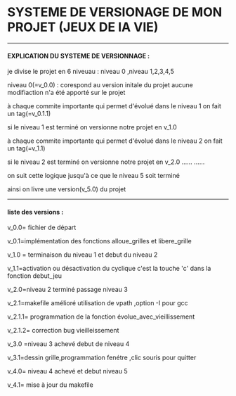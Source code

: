 # SYSTEME DE VERSIONAGE DE MON PROJET (JEUX DE lA VIE)
---------------------------------------------------------------------------------------------------------------
#### EXPLICATION DU SYSTEME DE VERSIONNAGE :
je divise le projet  en 6 niveuau : niveau 0 ,niveau 1,2,3,4,5

niveau 0(=v_0.0) : corespond au version initale du projet aucune  modifiaction n'a été apporté sur le projet 

à chaque commite importante qui permet d'évolué dans le niveau 1 on fait un tag(=v_0.1.1)

si le niveau 1 est terminé  on versionne notre projet en v_1.0 

à chaque commite importante qui permet d'évolué dans le niveau 2 on fait un tag(=v_1.1)

si le niveau 2 est terminé  on versionne notre projet en v_2.0 
......
......

on suit cette logique jusqu'à ce que le niveau 5 soit terminé

ainsi on livre  une version(v_5.0) du projet


-------------------------------------------------------------------------------------------------------------
#### liste des versions :
v_0.0= fichier de départ 

v_0.1=implémentation des fonctions alloue_grilles et libere_grille

v_1.0 = terminaison du niveau 1 et debut du niveau 2 

v_1.1=activation ou désactivation du cyclique  c'est la touche 'c' dans la fonction debut_jeu

v_2.0=niveau 2 terminé passage niveau 3

v_2.1=makefile amélioré utilisation de vpath ,option -I pour gcc

v_2.1.1= programmation de la fonction évolue_avec_vieillissement

v_2.1.2= correction bug vieilleissement

v_3.0 =niveau 3 achevé debut de niveau 4 

v_3.1=dessin grille,programmation fenétre ,clic souris pour quitter

v_4.0= niveau 4 achevé et debut niveau 5

v_4.1= mise à jour du makefile